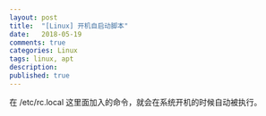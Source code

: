 ```yaml
---
layout: post
title:  "[Linux] 开机自启动脚本"
date:   2018-05-19
comments: true
categories: Linux
tags: linux, apt
description:
published: true
---
```


在 /etc/rc.local 这里面加入的命令，就会在系统开机的时候自动被执行。


